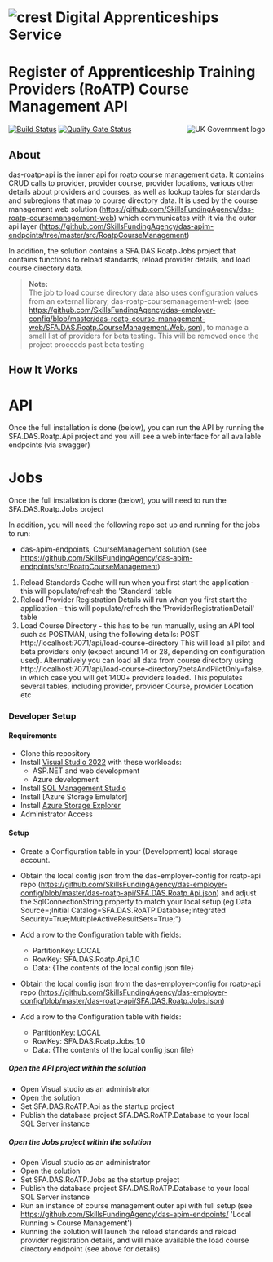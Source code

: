 # ![crest](https://assets.publishing.service.gov.uk/government/assets/crests/org_crest_27px-916806dcf065e7273830577de490d5c7c42f36ddec83e907efe62086785f24fb.png) Digital Apprenticeships Service

# Register of Apprenticeship Training Providers (RoATP) Course Management API

<img src="https://avatars.githubusercontent.com/u/9841374?s=200&v=4" align="right" alt="UK Government logo">

[![Build Status](https://dev.azure.com/sfa-gov-uk/Digital%20Apprenticeship%20Service/_apis/build/status/SkillsFundingAgency_das-roatp-api?branchName=master)](https://dev.azure.com/sfa-gov-uk/Digital%20Apprenticeship%20Service/_build/latest?definitionId=SkillsFundingAgency_das-roatp-api&branchName=master)
[![Quality Gate Status](https://sonarcloud.io/api/project_badges/measure?project=SkillsFundingAgency_das-roatp-api&metric=alert_status)](https://sonarcloud.io/project/overview?id=SkillsFundingAgency_das-roatp-api)

## About

das-roatp-api is the inner api for roatp course management data.  It contains CRUD calls to provider, provider course,  provider locations, various other details about providers and courses, as well as lookup tables for standards and subregions that map to course directory data.  It is used by the course management web solution (https://github.com/SkillsFundingAgency/das-roatp-coursemanagement-web) which communicates with it via the outer api layer (https://github.com/SkillsFundingAgency/das-apim-endpoints/tree/master/src/RoatpCourseManagement)

In addition, the solution contains a SFA.DAS.Roatp.Jobs project that contains functions to reload standards, reload provider details, and load course directory data.

> **Note:**  
> The job to load course directory data also uses configuration values from an external library, das-roatp-coursemanagement-web (see https://github.com/SkillsFundingAgency/das-employer-config/blob/master/das-roatp-course-management-web/SFA.DAS.Roatp.CourseManagement.Web.json), to manage a small list of providers for beta testing. This will be removed once the project proceeds past beta testing


## How It Works

# API

Once the full installation is done (below), you can run the API by running the SFA.DAS.Roatp.Api project and you will see a web interface for all available endpoints (via swagger)


# Jobs

Once the full installation is done (below), you will need to run the SFA.DAS.Roatp.Jobs project

In addition, you will need the following repo set up and running for the jobs to run:
* das-apim-endpoints, CourseManagement solution (see https://github.com/SkillsFundingAgency/das-apim-endpoints/src/RoatpCourseManagement)


1) Reload Standards Cache will run when you first start the application - this will populate/refresh the 'Standard' table
2) Reload Provider Registration Details will run when you first start the application - this will populate/refresh the 'ProviderRegistrationDetail' table
3) Load Course Directory - this has to be run manually, using an API tool such as POSTMAN, using the following details: POST http://localhost:7071/api/load-course-directory This will load all pilot and beta providers only (expect around 14 or 28, depending on configuration used).  Alternatively you can load all data from course directory using http://localhost:7071/api/load-course-directory?betaAndPilotOnly=false, in which case you will get 1400+ providers loaded.  This populates several tables, including provider, provider Course, provider Location etc



### Developer Setup

#### Requirements
- Clone this repository
- Install [Visual Studio 2022](https://www.visualstudio.com/downloads/) with these workloads:
    - ASP.NET and web development
    - Azure development
- Install [SQL Management Studio](https://docs.microsoft.com/en-us/sql/ssms/download-sql-server-management-studio-ssms)
- Install [Azure Storage Emulator]
- Install [Azure Storage Explorer](http://storageexplorer.com/)
- Administrator Access

#### Setup

- Create a Configuration table in your (Development) local storage account.
- Obtain the local config json from the das-employer-config for roatp-api repo (https://github.com/SkillsFundingAgency/das-employer-config/blob/master/das-roatp-api/SFA.DAS.Roatp.Api.json) and adjust the SqlConnectionString property to match your local setup (eg Data Source=<local database name>;Initial Catalog=SFA.DAS.RoATP.Database;Integrated Security=True;MultipleActiveResultSets=True;")
- Add a row to the Configuration table with fields: 
  - PartitionKey: LOCAL
  - RowKey: SFA.DAS.Roatp.Api_1.0
  - Data: {The contents of the local config json file}
  
- Obtain the local config json from the das-employer-config for roatp-api repo (https://github.com/SkillsFundingAgency/das-employer-config/blob/master/das-roatp-api/SFA.DAS.Roatp.Jobs.json)
- Add a row to the Configuration table with fields: 
  - PartitionKey: LOCAL
  - RowKey: SFA.DAS.Roatp.Jobs_1.0
  - Data: {The contents of the local config json file}


##### Open the API project within the solution

- Open Visual studio as an administrator
- Open the solution
- Set SFA.DAS.RoATP.Api as the startup project
- Publish the database project SFA.DAS.RoATP.Database to your local SQL Server instance

##### Open the Jobs project within the solution

- Open Visual studio as an administrator
- Open the solution
- Set SFA.DAS.RoATP.Jobs as the startup project
- Publish the database project SFA.DAS.RoATP.Database to your local SQL Server instance
- Run an instance of course management outer api with full setup (see https://github.com/SkillsFundingAgency/das-apim-endpoints/ 'Local Running > Course Management')
- Running the solution will launch the reload standards and reload provider registration details, and will make available the load course directory endpoint (see above for details)

